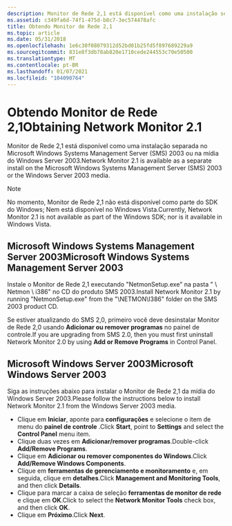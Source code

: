 ```yaml
---
description: Monitor de Rede 2,1 está disponível como uma instalação separada no Microsoft Windows Systems Management Server (SMS) 2003 ou na mídia do Windows Server 2003. Observação no momento, Monitor de Rede 2,1 não está disponível como parte do SDK do Windows; Nem está disponível no Windows Vista. .
ms.assetid: c349fa6d-74f1-475d-b8c7-3ec574478afc
title: Obtendo Monitor de Rede 2,1
ms.topic: article
ms.date: 05/31/2018
ms.openlocfilehash: 1e6c30f08079312d52bd01b25fd5f897689229a9
ms.sourcegitcommit: 831e8f3db78ab820e1710cede244553c70e50500
ms.translationtype: MT
ms.contentlocale: pt-BR
ms.lasthandoff: 01/07/2021
ms.locfileid: "104090764"
---
```

# <a name="obtaining-network-monitor-21"></a><span data-ttu-id="7f411-104">Obtendo Monitor de Rede 2,1</span><span class="sxs-lookup"><span data-stu-id="7f411-104">Obtaining Network Monitor 2.1</span></span>

<span data-ttu-id="7f411-105">Monitor de Rede 2,1 está disponível como uma instalação separada no Microsoft Windows Systems Management Server (SMS) 2003 ou na mídia do Windows Server 2003.</span><span class="sxs-lookup"><span data-stu-id="7f411-105">Network Monitor 2.1 is available as a separate install on the Microsoft Windows Systems Management Server (SMS) 2003 or the Windows Server 2003 media.</span></span>

> [!Note]  
> <span data-ttu-id="7f411-106">No momento, Monitor de Rede 2,1 não está disponível como parte do SDK do Windows; Nem está disponível no Windows Vista.</span><span class="sxs-lookup"><span data-stu-id="7f411-106">Currently, Network Monitor 2.1 is not available as part of the Windows SDK; nor is it available in Windows Vista.</span></span>

 

## <a name="microsoft-windows-systems-management-server-2003"></a><span data-ttu-id="7f411-107">Microsoft Windows Systems Management Server 2003</span><span class="sxs-lookup"><span data-stu-id="7f411-107">Microsoft Windows Systems Management Server 2003</span></span>

<span data-ttu-id="7f411-108">Instale o Monitor de Rede 2,1 executando "NetmonSetup.exe" na pasta " \\ Netmon \\ i386" no CD do produto SMS 2003.</span><span class="sxs-lookup"><span data-stu-id="7f411-108">Install Network Monitor 2.1 by running "NetmonSetup.exe" from the "\\NETMON\\I386" folder on the SMS 2003 product CD.</span></span>

<span data-ttu-id="7f411-109">Se estiver atualizando do SMS 2,0, primeiro você deve desinstalar Monitor de Rede 2,0 usando **Adicionar ou remover programas** no painel de controle.</span><span class="sxs-lookup"><span data-stu-id="7f411-109">If you are upgrading from SMS 2.0, then you must first uninstall Network Monitor 2.0 by using **Add or Remove Programs** in Control Panel.</span></span>

## <a name="microsoft-windows-server-2003"></a><span data-ttu-id="7f411-110">Microsoft Windows Server 2003</span><span class="sxs-lookup"><span data-stu-id="7f411-110">Microsoft Windows Server 2003</span></span>

<span data-ttu-id="7f411-111">Siga as instruções abaixo para instalar o Monitor de Rede 2,1 da mídia do Windows Server 2003.</span><span class="sxs-lookup"><span data-stu-id="7f411-111">Please follow the instructions below to install Network Monitor 2.1 from the Windows Server 2003 media.</span></span>

-   <span data-ttu-id="7f411-112">Clique em **Iniciar**, aponte para **configurações** e selecione o item de menu do **painel de controle** .</span><span class="sxs-lookup"><span data-stu-id="7f411-112">Click **Start**, point to **Settings** and select the **Control Panel** menu item.</span></span>
-   <span data-ttu-id="7f411-113">Clique duas vezes em **Adicionar/remover programas**.</span><span class="sxs-lookup"><span data-stu-id="7f411-113">Double-click **Add/Remove Programs**.</span></span>
-   <span data-ttu-id="7f411-114">Clique em **Adicionar ou remover componentes do Windows**.</span><span class="sxs-lookup"><span data-stu-id="7f411-114">Click **Add/Remove Windows Components**.</span></span>
-   <span data-ttu-id="7f411-115">Clique em **ferramentas de gerenciamento e monitoramento** e, em seguida, clique em **detalhes**.</span><span class="sxs-lookup"><span data-stu-id="7f411-115">Click **Management and Monitoring Tools**, and then click **Details**.</span></span>
-   <span data-ttu-id="7f411-116">Clique para marcar a caixa de seleção **ferramentas de monitor de rede** e clique em **OK**.</span><span class="sxs-lookup"><span data-stu-id="7f411-116">Click to select the **Network Monitor Tools** check box, and then click **OK**.</span></span>
-   <span data-ttu-id="7f411-117">Clique em **Próximo**.</span><span class="sxs-lookup"><span data-stu-id="7f411-117">Click **Next**.</span></span>

 

 



